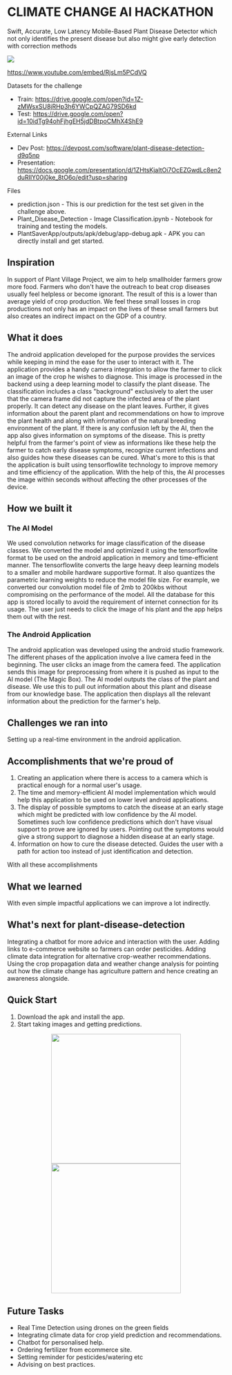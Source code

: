 # CLIMATE CHANGE AI HACKATHON

Swift, Accurate, Low Latency Mobile-Based Plant Disease Detector which not only identifies the present disease but also might give early detection with correction methods

<img src = "https://raw.githubusercontent.com/akshayrana30/plant-disease-detection/master/pics/banner.png"/>

https://www.youtube.com/embed/RjsLm5PCdVQ

Datasets for the challenge
* Train: https://drive.google.com/open?id=1Z-zMWsxSU8jRHp3h6YWCpQZAG79SD6kd
* Test: https://drive.google.com/open?id=10idTg94ohFjhgEH5jdDBtpoCMhX4ShE9 

External Links
* Dev Post: https://devpost.com/software/plant-disease-detection-d9q5np
* Presentation: https://docs.google.com/presentation/d/1ZHtsKjaItOi7OcEZGwdLc8en2duRIlY00j0ke_8tO6o/edit?usp=sharing 

Files
* prediction.json - This is our prediction for the test set given in the challenge above.
* Plant_Disease_Detection - Image Classification.ipynb - Notebook for training and testing the models.
* PlantSaverApp/outputs/apk/debug/app-debug.apk - APK you can directly install and get started.

## Inspiration
In support of Plant Village Project, we aim to help smallholder farmers grow more food. Farmers who don't have the outreach to beat crop diseases usually feel helpless or become ignorant. The result of this is a lower than average yield of crop production. We feel these small losses in crop productions not only has an impact on the lives of these small farmers but also creates an indirect impact on the GDP of a country.

## What it does
The android application developed for the purpose provides the services while keeping in mind the ease for the user to interact with it. The application provides a handy camera integration to allow the farmer to click an image of the crop he wishes to diagnose. This image is processed in the backend using a deep learning model to classify the plant disease. The classification includes a class "background" exclusively to alert the user that the camera frame did not capture the infected area of the plant properly. It can detect any disease on the plant leaves. Further, it gives information about the parent plant and recommendations on how to improve the plant health and along with information of the natural breeding environment of the plant. If there is any confusion left by the AI, then the app also gives information on symptoms of the disease. This is pretty helpful from the farmer's point of view as informations like these help the farmer to catch early disease symptoms, recognize current infections and also guides how these diseases can be cured. What's more to this is that the application is built using tensorflowlite technology to improve memory and time efficiency of the application. With the help of this, the AI processes the image within seconds without affecting the other processes of the device.

## How we built it
### The AI Model
We used convolution networks for image classification of the disease classes. We converted the model and optimized it using the tensorflowlite format to be used on the android application in memory and time-efficient manner. The tensorflowlite converts the large heavy deep learning models to a smaller and mobile hardware supportive format. It also quantizes the parametric learning weights to reduce the model file size. For example, we converted our convolution model file of 2mb to 200kbs without compromising on the performance of the model. All the database for this app is stored locally to avoid the requirement of internet connection for its usage. The user just needs to click the image of his plant and the app helps them out with the rest.

### The Android Application
The android application was developed using the android studio framework. The different phases of the application involve a live camera feed in the beginning. The user clicks an image from the camera feed. The application sends this image for preprocessing from where it is pushed as input to the AI model (The Magic Box). The AI model outputs the class of the plant and disease. We use this to pull out information about this plant and disease from our knowledge base. The application then displays all the relevant information about the prediction for the farmer's help.

## Challenges we ran into
Setting up a real-time environment in the android application.

## Accomplishments that we're proud of
1) Creating an application where there is access to a camera which is practical enough for a normal user's usage. 
2) The time and memory-efficient AI model implementation which would help this application to be used on lower level android applications. 
3) The display of possible symptoms to catch the disease at an early stage which might be predicted with low confidence by the AI model. Sometimes such low confidence predictions which don't have visual support to prove are ignored by users. Pointing out the symptoms would give a strong support to diagnose a hidden disease at an early stage.
4) Information on how to cure the disease detected. Guides the user with a path for action too instead of just identification and detection.

With all these accomplishments

## What we learned
With even simple impactful applications we can improve a lot indirectly.

## What's next for plant-disease-detection
Integrating a chatbot for more advice and interaction with the user. Adding links to e-commerce website so farmers can order pesticides. Adding climate data integration for alternative crop-weather recommendations. Using the crop propagation data and weather change analysis for pointing out how the climate change has agriculture pattern and hence creating an awareness alongside.

## Quick Start
1. Download the apk and install the app. 
2. Start taking images and getting predictions.

<p align="center">
  <img src = "https://raw.githubusercontent.com/akshayrana30/plant-disease-detection/master/pics/screen1.jpg" width="300"/>
  <img src = "https://raw.githubusercontent.com/akshayrana30/plant-disease-detection/master/pics/screen2.jpg" width="300"/>
</p>



## Future Tasks
* Real Time Detection using drones on the green fields
* Integrating climate data for crop yield prediction and recommendations.
* Chatbot for personalised help.
* Ordering fertilizer from ecommerce site.
* Setting reminder for pesticides/watering etc
* Advising on best practices.


